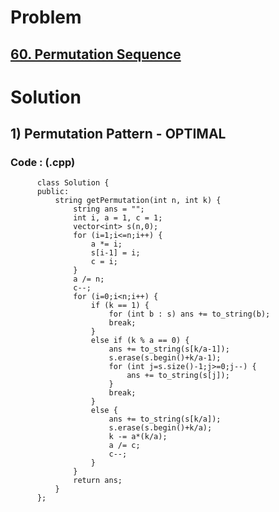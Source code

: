# Problem

## [60. Permutation Sequence](https://leetcode.com/problems/permutation-sequence/)


# Solution 

## 1) Permutation Pattern - OPTIMAL

      
      
       
   ### Code : (.cpp)
     
          class Solution {
          public:
              string getPermutation(int n, int k) {
                  string ans = "";
                  int i, a = 1, c = 1;
                  vector<int> s(n,0);
                  for (i=1;i<=n;i++) {
                      a *= i;
                      s[i-1] = i;
                      c = i;
                  }
                  a /= n;
                  c--;
                  for (i=0;i<n;i++) {
                      if (k == 1) {
                          for (int b : s) ans += to_string(b);
                          break;
                      }
                      else if (k % a == 0) {
                          ans += to_string(s[k/a-1]);
                          s.erase(s.begin()+k/a-1);
                          for (int j=s.size()-1;j>=0;j--) {
                              ans += to_string(s[j]);
                          }
                          break;
                      }
                      else {
                          ans += to_string(s[k/a]);
                          s.erase(s.begin()+k/a);
                          k -= a*(k/a);
                          a /= c;
                          c--;
                      }
                  }
                  return ans;
              }
          };
          
   
            
   
